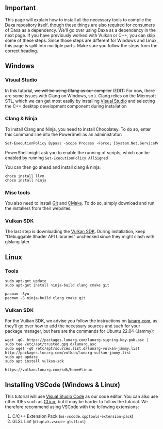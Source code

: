 ## Important

This page will explain how to install all the necessary tools to compile the Daxa repository itself, though these things are also required for consumers of Daxa as a dependency. We'll go over using Daxa as a dependency in the next page. If you have previously worked with Vulkan or C++, you can skip some of these steps. Since those steps are different for Windows and Linux, this page is split into multiple parts. Make sure you follow the steps from the correct heading.

## Windows

### Visual Studio

In this tutorial, ~~we will be using Clang as our compiler~~ (EDIT: For now, there are some issues with Clang on Windows, so ). Clang relies on the Microsoft STL, which we can get most easily by installing [Visual Studio](https://visualstudio.microsoft.com/de/vs/community/) and selecting the C++ desktop development component during installation

### Clang & Ninja

To install Clang and Ninja, you need to install Chocolatey. To do so, enter this command line into the PowerShell as an administrator:

```ps
Set-ExecutionPolicy Bypass -Scope Process -Force; [System.Net.ServicePointManager]::SecurityProtocol = [System.Net.ServicePointManager]::SecurityProtocol -bor 3072; iex ((New-Object System.Net.WebClient).DownloadString('https://community.chocolatey.org/install.ps1'))
```

PowerShell might ask you to enable the running of scripts, which can be enabled by running `Set-ExecutionPolicy AllSigned`

You can then go ahead and install clang & ninja:

```batch
choco install llvm
choco install ninja
```

### Misc tools

You also need to install [Git](https://git-scm.com/download/win) and [CMake](https://cmake.org/download/). To do so, simply download and run the installers from their websites.

### Vulkan SDK

The last step is downloading the [Vulkan SDK](https://vulkan.lunarg.com/sdk/home#windows). During installation, keep "Debuggable Shader API Libraries" unchecked since they might clash with glslang later.

## Linux

### Tools

```apt
sudo apt-get update
sudo apt-get install ninja-build clang cmake git
```
```pacman
pacman -Syu
pacman -S ninja-build clang cmake git
```

### Vulkan SDK

For the Vulkan SDK, we advise you follow the instructions on [lunarg.com](https://vulkan.lunarg.com/doc/view/latest/linux/getting_started_ubuntu.html), as they'll go over how to add the necessary sources and such for your package manager, but here are the commands for Ubuntu 22.04 (Jammy):

```ubuntu
wget -qO- https://packages.lunarg.com/lunarg-signing-key-pub.asc | sudo tee /etc/apt/trusted.gpg.d/lunarg.asc
sudo wget -qO /etc/apt/sources.list.d/lunarg-vulkan-jammy.list http://packages.lunarg.com/vulkan/lunarg-vulkan-jammy.list
sudo apt update
sudo apt install vulkan-sdk
```
```other
https://vulkan.lunarg.com/sdk/home#linux
```

## Installing VSCode (Windows & Linux)

This tutorial will use [Visual Studio Code](https://code.visualstudio.com/download) as our code editor. You can also use other IDEs such as [CLion](https://www.jetbrains.com/clion/), but it may be harder to follow the tutorial. We therefore recommend using VSCode with the following extensions:

1. C/C++ Extension Pack (`ms-vscode.cpptools-extension-pack`)
2. GLSL Lint (`dtoplak.vscode-glsllint`)
